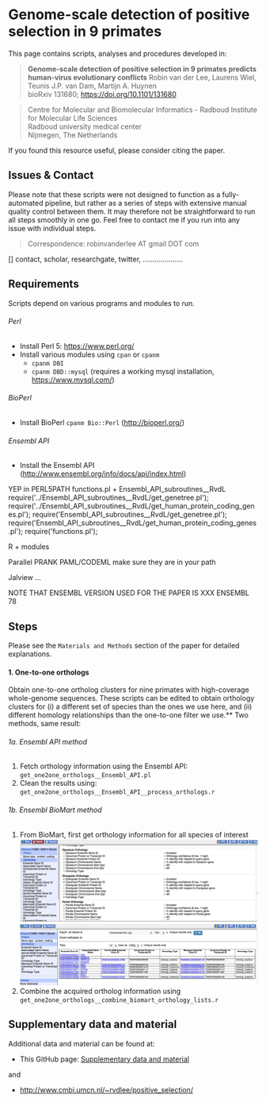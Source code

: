 # Genome-scale detection of positive selection in 9 primates

This page contains scripts, analyses and procedures developed in:

> **Genome-scale detection of positive selection in 9 primates predicts human-virus evolutionary conflicts**
> Robin van der Lee, Laurens Wiel, Teunis J.P. van Dam, Martijn A. Huynen  
> bioRxiv 131680; https://doi.org/10.1101/131680

> Centre for Molecular and Biomolecular Informatics - Radboud Institute for Molecular Life Sciences<br/>
> Radboud university medical center<br/>
> Nijmegen, The Netherlands

If you found this resource useful, please consider citing the paper.


## Issues & Contact

Please note that these scripts were not designed to function as a fully-automated pipeline, but rather as a series of steps with extensive manual quality control between them. It may therefore not be straightforward to run all steps smoothly in one go. Feel free to contact me if you run into any issue with individual steps.

> Correspondence: robinvanderlee AT gmail DOT com

[] contact, scholar, researchgate, twitter, ....................


## Requirements

Scripts depend on various programs and modules to run.

###### Perl
- Install Perl 5: https://www.perl.org/
- Install various modules using `cpan` or `cpanm`
	- `cpanm DBI`
	- `cpanm DBD::mysql`  (requires a working mysql installation, https://www.mysql.com/)

###### BioPerl
- Install BioPerl   `cpanm Bio::Perl` (http://bioperl.org/)

###### Ensembl API
- Install the Ensembl API (http://www.ensembl.org/info/docs/api/index.html)



YEP
in PERL5PATH
		functions.pl 
		+ 	Ensembl_API_subroutines__RvdL
require('../Ensembl_API_subroutines__RvdL/get_genetree.pl');
require('../Ensembl_API_subroutines__RvdL/get_human_protein_coding_genes.pl');
require('Ensembl_API_subroutines__RvdL/get_genetree.pl');
require('Ensembl_API_subroutines__RvdL/get_human_protein_coding_genes.pl');
require('functions.pl');




R
	+ modules



Parallel
PRANK
PAML/CODEML
	make sure they are in your path

Jalview
...


NOTE THAT ENSEMBL VERSION USED FOR THE PAPER IS XXX
ENSEMBL 78



## Steps

Please see the `Materials and Methods` section of the paper for detailed explanations.

#### 1. One-to-one orthologs

Obtain one-to-one ortholog clusters for nine primates with high-coverage whole-genome sequences. These scripts can be edited to obtain orthology clusters for (i) a different set of species than the ones we use here, and (ii) different homology relationships than the one-to-one filter we use.**
Two methods, same result:

###### 1a. Ensembl API method
1. Fetch orthology information using the Ensembl API: `get_one2one_orthologs__Ensembl_API.pl`
2. Clean the results using: `get_one2one_orthologs__Ensembl_API__process_orthologs.r`

###### 1b. Ensembl BioMart method 
1. From BioMart, first get orthology information for all species of interest
![alt text](Images/Step1b__1.png)
![alt text](Images/Step1b__2.png)
2. Combine the acquired ortholog information using `get_one2one_orthologs__combine_biomart_orthology_lists.r`





## Supplementary data and material

Additional data and material can be found at:
- This GitHub page: [Supplementary data and material](Supplementary_data_and_material)<br/>

and
- http://www.cmbi.umcn.nl/~rvdlee/positive_selection/






